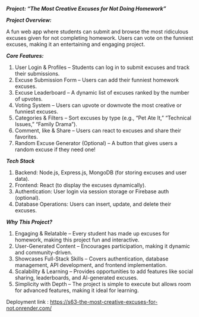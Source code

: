 ***Project: “The Most Creative Excuses for Not Doing Homework”***

***Project Overview:***

A fun web app where students can submit and browse the most ridiculous excuses given for not completing homework. Users can vote on the funniest excuses, making it an entertaining and engaging project.

***Core Features:***

1.	User Login & Profiles – Students can log in to submit excuses and track their submissions.
2.	Excuse Submission Form – Users can add their funniest homework excuses.
3.	Excuse Leaderboard – A dynamic list of excuses ranked by the number of upvotes.
4.	Voting System – Users can upvote or downvote the most creative or funniest excuses.
5.	Categories & Filters – Sort excuses by type (e.g., “Pet Ate It,” “Technical Issues,” “Family Drama”).
6.	Comment, like & Share – Users can react to excuses and share their favorites.
7.	Random Excuse Generator (Optional) – A button that gives users a random excuse if they need one!

***Tech Stack***

1.	Backend: Node.js, Express.js, MongoDB (for storing excuses and user data).
2.	Frontend: React (to display the excuses dynamically).
3.	Authentication: User login via session storage or Firebase auth (optional).
4.	Database Operations: Users can insert, update, and delete their excuses.

***Why This Project?***

1.	Engaging & Relatable – Every student has made up excuses for homework, making this project fun and interactive.
2.	User-Generated Content – Encourages participation, making it dynamic and community-driven.
3.	Showcases Full-Stack Skills – Covers authentication, database management, API development, and frontend implementation.
4.	Scalability & Learning – Provides opportunities to add features like social sharing, leaderboards, and AI-generated excuses.
5.	Simplicity with Depth – The project is simple to execute but allows room for advanced features, making it ideal for learning.



Deployment link : https://s63-the-most-creative-excuses-for-not.onrender.com/ 